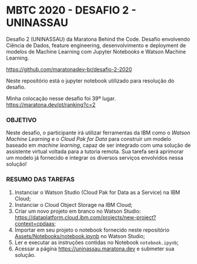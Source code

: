 # MBTC 2020 - DESAFIO 2 - UNINASSAU
Desafio 2 (UNINASSAU) da Maratona Behind the Code. Desafio envolvendo Ciência de Dados, feature engineering, desenvolvimento e deployment de modelos de Machine Learning com Jupyter Notebooks e Watson Machine Learning.

https://github.com/maratonadev-br/desafio-2-2020

Neste repositório está o jupyter notebook utilizado para resolução do desafio.

Minha colocação nesse desafio foi 39º lugar. https://maratona.dev/pt/ranking?c=2

### OBJETIVO

Neste desafio, o participante irá utilizar ferramentas da IBM como o *Watson Machine Learning* e o *Cloud Pak for Data* para construir um modelo baseado em *machine learning*, capaz de ser integrado com uma solução de assistente virtual voltada para a tutoria remota. Sua tarefa será aprimorar um modelo já fornecido e integrar os diversos serviços envolvidos nessa solução!

### RESUMO DAS TAREFAS

1. Instanciar o Watson Studio (Cloud Pak for Data as a Service) na IBM Cloud;
2. Instanciar o Cloud Object Storage na IBM Cloud;
3. Criar um novo projeto em branco no Watson Studio: https://dataplatform.cloud.ibm.com/projects/new-project?context=cpdaas;
4. Importar em seu projeto o notebook fornecido neste repositório [Assets/Notebooks/notebook.ipynb](./Assets/Notebooks/notebook.ipynb) no Watson Studio;
5. Ler e executar as instruções contidas no Notebook ``notebook.ipynb``;
6. Acessar a página https://uninassau.maratona.dev e submeter sua solução.
